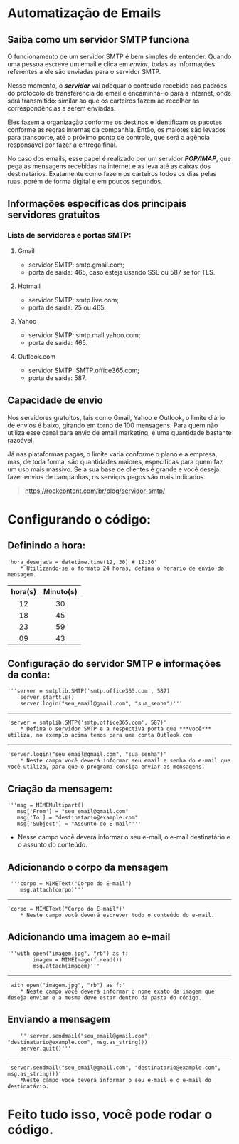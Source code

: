 # Automatização de Emails

## Saiba como um servidor SMTP funciona
O funcionamento de um servidor SMTP é bem simples de entender. Quando uma pessoa escreve um email e clica em *enviar*, todas as informações referentes a ele são enviadas para o servidor SMTP.

Nesse momento, o ***servidor*** vai adequar o conteúdo recebido aos padrões do protocolo de transferência de email e encaminhá-lo para a internet, onde será transmitido: similar ao que os carteiros fazem ao recolher as correspondências a serem enviadas.

Eles fazem a organização conforme os destinos e identificam os pacotes conforme as regras internas da companhia. Então, os malotes são levados para transporte, até o próximo ponto de controle, que será a agência responsável por fazer a entrega final.

No caso dos emails, esse papel é realizado por um servidor ***POP/IMAP***, que pega as mensagens recebidas na internet e as leva até as caixas dos destinatários. Exatamente como fazem os carteiros todos os dias pelas ruas, porém de forma digital e em poucos segundos.

## Informações específicas dos principais servidores gratuitos
### Lista de servidores e portas SMTP:
1. Gmail
    * servidor SMTP: smtp.gmail.com;
    * porta de saída: 465, caso esteja usando SSL ou 587 se for TLS.

1. Hotmail
    * servidor SMTP: smtp.live.com;
    * porta de saída: 25 ou 465.

1. Yahoo
    * servidor SMTP: smtp.mail.yahoo.com;
    * porta de saída: 465.

1. Outlook.com
    * servidor SMTP: SMTP.office365.com;
    * porta de saída: 587.


## Capacidade de envio
Nos servidores gratuitos, tais como Gmail, Yahoo e Outlook, o limite diário de envios é baixo, girando em torno de 100 mensagens. Para quem não utiliza esse canal para envio de email marketing, é uma quantidade bastante razoável.

Já nas plataformas pagas, o limite varia conforme o plano e a empresa, mas, de toda forma, são quantidades maiores, específicas para quem faz um uso mais massivo. Se a sua base de clientes é grande e você deseja fazer envios de campanhas, os serviços pagos são mais indicados.

> https://rockcontent.com/br/blog/servidor-smtp/


# Configurando o código:

## Definindo a hora: 

    'hora_desejada = datetime.time(12, 30) # 12:30'
        * Utilizando-se o formato 24 horas, defina o horario de envio da mensagem.

hora(s) | Minuto(s)
:---: | :---:
12 | 30
18 | 45
23| 59
09 | 43

## Configuração do servidor SMTP e informações da conta:

    '''server = smtplib.SMTP('smtp.office365.com', 587)
        server.starttls()
        server.login("seu_email@gmail.com", "sua_senha")'''
---
    'server = smtplib.SMTP('smtp.office365.com', 587)'
        * Defina o servidor SMTP e a respectiva porta que ***você*** utiliza, no exemplo acima temos para uma conta Outlook.com
---
    'server.login("seu_email@gmail.com", "sua_senha")'
        * Neste campo você deverá informar seu email e senha do e-mail que você utiliza, para que o programa consiga enviar as mensagens.

## Criação da mensagem:
    '''msg = MIMEMultipart()
       msg['From'] = "seu_email@gmail.com"
       msg['To'] = "destinatario@example.com"
       msg['Subject'] = "Assunto do E-mail"'''

* Nesse campo você deverá informar o seu e-mail, o e-mail destinatário e o assunto do conteúdo.

## Adicionando o corpo da mensagem
     '''corpo = MIMEText("Corpo do E-mail")
        msg.attach(corpo)'''
---
    'corpo = MIMEText("Corpo do E-mail")'
        * Neste campo você deverá escrever todo o conteúdo do e-mail.

## Adicionando uma imagem ao e-mail
    '''with open("imagem.jpg", "rb") as f:
            imagem = MIMEImage(f.read())
            msg.attach(imagem)'''
---
    'with open("imagem.jpg", "rb") as f:'
        * Neste campo você deverá informar o nome exato da imagem que deseja enviar e a mesma deve estar dentro da pasta do código.

## Enviando a mensagem
        '''server.sendmail("seu_email@gmail.com", "destinatario@example.com", msg.as_string())
        server.quit()'''
---
    'server.sendmail("seu_email@gmail.com", "destinatario@example.com", msg.as_string())'
        *Neste campo você deverá informar o seu e-mail e o e-mail do destinatário.

# Feito tudo isso, você pode rodar o código.

